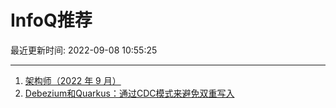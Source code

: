 # InfoQ推荐

最近更新时间: 2022-09-08 10:55:25

--- 
1. [架构师（2022 年 9 月）](https://www.infoq.cn/article/7sboJ7aY5E0WFBDbpHGj) 
2. [Debezium和Quarkus：通过CDC模式来避免双重写入](https://www.infoq.cn/article/V4kqPgrQlqqPgWQuMmDP) 
